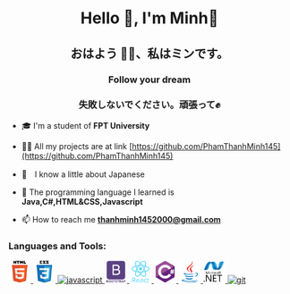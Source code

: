 <h1 align="center">Hello 👋, I'm Minh🔆</h1>
<h2 align="center">おはよう 🙋‍♂️、私はミンです。</h2>

<h3 align="center">Follow your dream</3>
<h3 align= "center">失敗しないでください。頑張って✊</h3>


- ‍🎓 I'm a student of **FPT University**

- 👨‍💻 All my projects are at link [https://github.com/PhamThanhMinh145](https://github.com/PhamThanhMinh145)

- 🗾　I know a little about Japanese

- 💬 The programming language I learned is **Java,C#,HTML&CSS,Javascript**

- 📫 How to reach me **thanhminh1452000@gmail.com**


<h3 align="left">Languages and Tools:</h3>


<p align="left"> <a href="https://www.w3schools.com/html/default.asp" target="_blank"> <img src="https://raw.githubusercontent.com/devicons/devicon/master/icons/html5/html5-original-wordmark.svg" alt="html5" width="40" height="40"/> </a><a href="https://www.w3schools.com/css/" target="_blank"> <img src="https://raw.githubusercontent.com/devicons/devicon/master/icons/css3/css3-original-wordmark.svg" alt="css3" width="40" height="40"/> </a> <a href="https://www.w3schools.com/js/default.asp" target="_blank"> <img src="https://old.tek4.vn/wp-content/uploads/2021/02/icons8-javascript-480.png" alt="javascript" width="40" height="40"/> </a><a href="https://getbootstrap.com" target="_blank"> <img src="https://raw.githubusercontent.com/devicons/devicon/master/icons/bootstrap/bootstrap-plain-wordmark.svg" alt="bootstrap" width="40" height="40"/> </a>  <a href="https://reactjs.org/" target="_blank"> <img src="https://raw.githubusercontent.com/devicons/devicon/master/icons/react/react-original-wordmark.svg" alt="react" width="40" height="40"/> </a> <a href="https://www.w3schools.com/cs/" target="_blank"> <img src="https://raw.githubusercontent.com/devicons/devicon/master/icons/csharp/csharp-original.svg" alt="csharp" width="40" height="40"/> </a> <a href="https://www.java.com" target="_blank"> <img src="https://raw.githubusercontent.com/devicons/devicon/master/icons/java/java-original.svg" alt="java" width="40" height="40"/> </a>  <a href="https://dotnet.microsoft.com/" target="_blank"> <img src="https://raw.githubusercontent.com/devicons/devicon/master/icons/dot-net/dot-net-original-wordmark.svg" alt="dotnet" width="40" height="40"/> </a> <a href="https://www.microsoft.com/en-us/sql-server" target="_blank">  <a href="https://git-scm.com/" target="_blank"> <img src="https://www.vectorlogo.zone/logos/git-scm/git-scm-icon.svg" alt="git" width="40" height="40"/> </a> </p>
